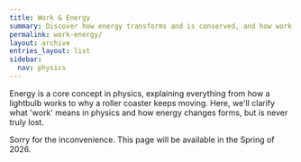```yaml
---
title: Work & Energy
summary: Discover how energy transforms and is conserved, and how work is done by forces.
permalink: work-energy/
layout: archive
entries_layout: list
sidebar:
  nav: physics
---
```


<p class="lead">Energy is a core concept in physics, explaining everything from how a lightbulb works to why a roller coaster keeps moving. Here, we'll clarify what 'work' means in physics and how energy changes forms, but is never truly lost.</p>

<div class="notice--warning">
<p class="lead">Sorry for the inconvenience. This page will be available in the Spring of 2026.</p>
</div>